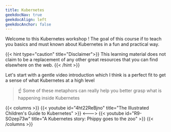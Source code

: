 ```yaml
---
title: Kubernetes
geekdocNav: true
geekdocAlign: left
geekdocAnchor: false
---
```


Welcome to this Kubernetes workshop ! The goal of this course if to teach you basics and must known about Kubernetes in a fun and practical way.

{{< hint type="caution" title="Disclaimer">}}
This learning material does not claim to be a replacement of any other great resources that you can find elsewhere on the web. 
{{< /hint >}}

Let's start with a gentle video introduction which I think is a perfect fit to get a sense of what Kubernetes at a high level

> :point_up: Some of these metaphors can really help you better grasp what is happening inside Kubernetes

{{< columns >}}
{{< youtube id="4ht22ReBjno" title="The Illustrated Children's Guide to Kubernetes" >}}
<--->
{{< youtube id="R9-SOzep73w" title="A Kubernetes story: Phippy goes to the zoo" >}}
{{< /columns >}}
